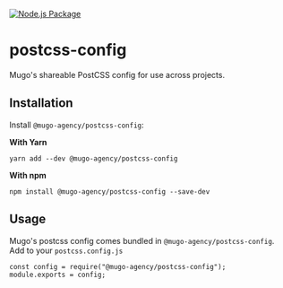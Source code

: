 [![Node.js Package](https://github.com/mugoagency/postcss-config/actions/workflows/npm-publish.yml/badge.svg)](https://github.com/mugoagency/postcss-config/actions/workflows/npm-publish.yml)
# postcss-config

Mugo's shareable PostCSS config for use across projects.

## Installation

Install `@mugo-agency/postcss-config`:

**With Yarn**
```
yarn add --dev @mugo-agency/postcss-config
```

**With npm**
```
npm install @mugo-agency/postcss-config --save-dev
```

## Usage
Mugo's postcss config comes bundled in `@mugo-agency/postcss-config`.
Add to your `postcss.config.js`

```
const config = require("@mugo-agency/postcss-config");
module.exports = config;
```
